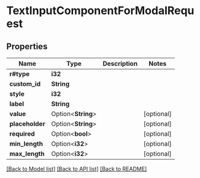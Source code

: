 # TextInputComponentForModalRequest

## Properties

Name | Type | Description | Notes
------------ | ------------- | ------------- | -------------
**r#type** | **i32** |  | 
**custom_id** | **String** |  | 
**style** | **i32** |  | 
**label** | **String** |  | 
**value** | Option<**String**> |  | [optional]
**placeholder** | Option<**String**> |  | [optional]
**required** | Option<**bool**> |  | [optional]
**min_length** | Option<**i32**> |  | [optional]
**max_length** | Option<**i32**> |  | [optional]

[[Back to Model list]](../README.md#documentation-for-models) [[Back to API list]](../README.md#documentation-for-api-endpoints) [[Back to README]](../README.md)


